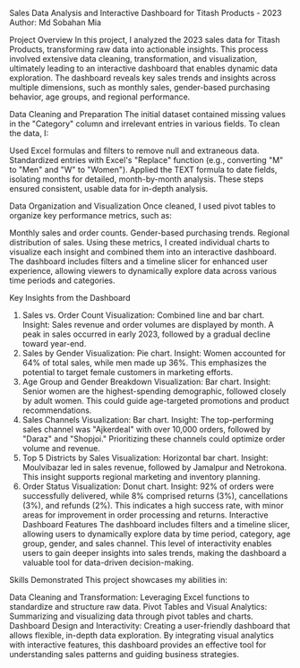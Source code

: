 Sales Data Analysis and Interactive Dashboard for Titash Products - 2023
Author: Md Sobahan Mia

Project Overview
In this project, I analyzed the 2023 sales data for Titash Products, transforming raw data into actionable insights. This process involved extensive data cleaning, transformation, and visualization, ultimately leading to an interactive dashboard that enables dynamic data exploration. The dashboard reveals key sales trends and insights across multiple dimensions, such as monthly sales, gender-based purchasing behavior, age groups, and regional performance.

Data Cleaning and Preparation
The initial dataset contained missing values in the "Category" column and irrelevant entries in various fields. To clean the data, I:

Used Excel formulas and filters to remove null and extraneous data.
Standardized entries with Excel's "Replace" function (e.g., converting "M" to "Men" and "W" to "Women").
Applied the TEXT formula to date fields, isolating months for detailed, month-by-month analysis.
These steps ensured consistent, usable data for in-depth analysis.

Data Organization and Visualization
Once cleaned, I used pivot tables to organize key performance metrics, such as:

Monthly sales and order counts.
Gender-based purchasing trends.
Regional distribution of sales.
Using these metrics, I created individual charts to visualize each insight and combined them into an interactive dashboard. The dashboard includes filters and a timeline slicer for enhanced user experience, allowing viewers to dynamically explore data across various time periods and categories.

Key Insights from the Dashboard
1. Sales vs. Order Count
Visualization: Combined line and bar chart.
Insight: Sales revenue and order volumes are displayed by month. A peak in sales occurred in early 2023, followed by a gradual decline toward year-end.
2. Sales by Gender
Visualization: Pie chart.
Insight: Women accounted for 64% of total sales, while men made up 36%. This emphasizes the potential to target female customers in marketing efforts.
3. Age Group and Gender Breakdown
Visualization: Bar chart.
Insight: Senior women are the highest-spending demographic, followed closely by adult women. This could guide age-targeted promotions and product recommendations.
4. Sales Channels
Visualization: Bar chart.
Insight: The top-performing sales channel was "Ajkerdeal" with over 10,000 orders, followed by "Daraz" and "Shopjoi." Prioritizing these channels could optimize order volume and revenue.
5. Top 5 Districts by Sales
Visualization: Horizontal bar chart.
Insight: Moulvibazar led in sales revenue, followed by Jamalpur and Netrokona. This insight supports regional marketing and inventory planning.
6. Order Status
Visualization: Donut chart.
Insight: 92% of orders were successfully delivered, while 8% comprised returns (3%), cancellations (3%), and refunds (2%). This indicates a high success rate, with minor areas for improvement in order processing and returns.
Interactive Dashboard Features
The dashboard includes filters and a timeline slicer, allowing users to dynamically explore data by time period, category, age group, gender, and sales channel. This level of interactivity enables users to gain deeper insights into sales trends, making the dashboard a valuable tool for data-driven decision-making.

Skills Demonstrated
This project showcases my abilities in:

Data Cleaning and Transformation: Leveraging Excel functions to standardize and structure raw data.
Pivot Tables and Visual Analytics: Summarizing and visualizing data through pivot tables and charts.
Dashboard Design and Interactivity: Creating a user-friendly dashboard that allows flexible, in-depth data exploration.
By integrating visual analytics with interactive features, this dashboard provides an effective tool for understanding sales patterns and guiding business strategies.